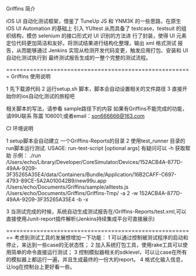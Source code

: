 
Griffins 简介

iOS UI 自动化测试框架，借鉴了 TuneUp JS 和 YNM3K 的一些思路，在原生 iOS UI Automation 的基础上 引入 YUItest 从而具备了 testcase，testsuit 的组织结构，模仿 selenium 的接口形式对 UI 识别的方法进 行了封装，使得 UI 元素定位代码更加简洁和友好。将测试结果进行结构化整理，输出 xml 格式测试 报告，从而能够通过 Jenkins 实现从检测开发代码变更，触发应用打包、安装和 UI 自动化测试执行到 最终测试报告生成的一整个完整的测试流程。

=======================================================
Griffins 使用说明

1  先下载源代码
2  运行setup.sh 脚本，脚本会自动设置相关的文件路径
3  直接开始你的ios自动化测试的旅程吧

相关脚本的写法，请参看 sample路径下的内容
如果有Griffins不能完成的功能，请99U联系 陈震 106001;或者email：son666666@163.com

CI 环境说明

1  setup脚本会自动建立 一个Griffins-Reports的目录
2  使用test_runner 目录的 run脚本运行测试. 
   USAGE: run-test-script <app bundle> <test script> <output directory> [optional args]
   有疑问可以 -h 获取帮助
   示例：
   ./run /Users/echo/Library/Developer/CoreSimulator/Devices/152ACB4A-877D-49AA-9209-3F35265A35E4/data/Containers/Bundle/Application/16B2CAFF-C697-4793-89CE-5A2A010042B9/new99u.app /Users/echo/Documents/Griffins/sample/alltests.js /Users/echo/Documents/Griffins/Griffins-Tmp/ -a 2 -w 152ACB4A-877D-49AA-9209-3F35265A35E4 -b -x 
   
3  当测试完成的时候，系统自动生成测试报告在/Griffins-Reports/test.xml,可以直接使用Junit-report插件解析(Jenkins持续集成平台可直接展示)


========================================================
考虑到测试工具的发展想增加一下功能：
1 可以通过控制被测试程序的启动和停止，来达到一些case的无状态性；
2 加入系统打包工具，使用rake工具可以使用简单的命令直接运行测试；
3 控制模拟器相关的sdklevel，可以让case在所有的模拟器上都运行一遍，并且生成最终的一份大的report。
4 格式化输入信息，让log在控制台上更好看一些。